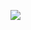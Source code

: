 ![](https://cdn.vox-cdn.com/thumbor/hV1KH5_UI6k5mtIDPHvJbmmcJhQ=/0x0:2040x1360/2570x1446/filters:focal(857x517:1183x843):format(webp)/cdn.vox-cdn.com/uploads/chorus_image/image/70603296/rbaldwin_220217_5051_0011.0.jpg)